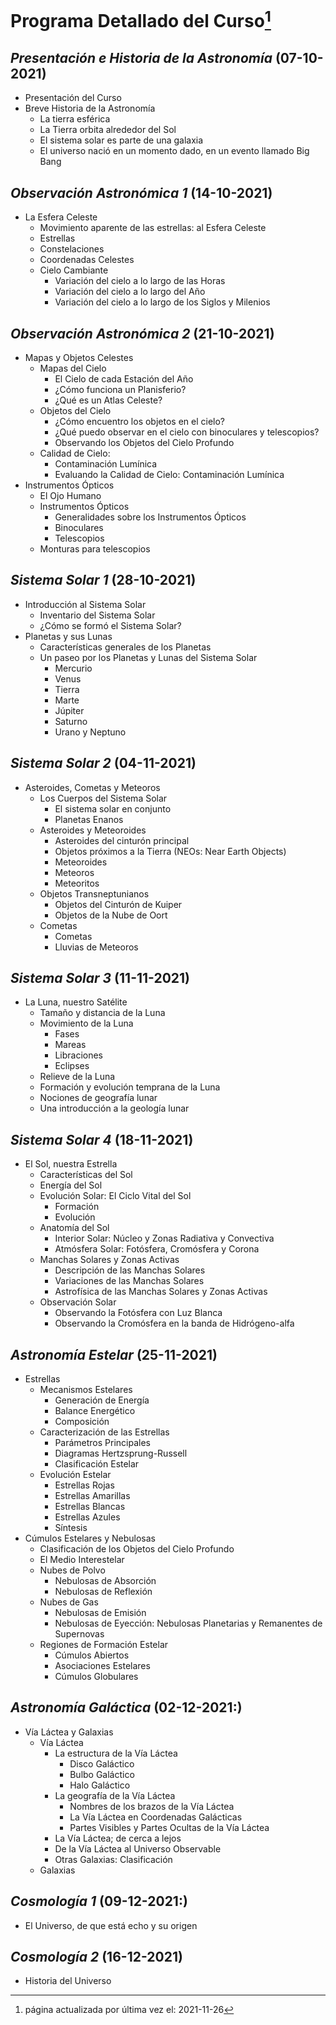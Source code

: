# Programa Detallado del Curso[^1]

## _Presentación e Historia de la Astronomía_ (07-10-2021)
* Presentación del Curso
* Breve Historia de la Astronomía
  * La tierra esférica
  * La Tierra orbita alrededor del Sol
  * El sistema solar es parte de una galaxia
  * El universo nació en un momento dado, en un evento llamado Big Bang

## _Observación Astronómica 1_ (14-10-2021)
* La Esfera Celeste
  * Movimiento aparente de las estrellas: al Esfera Celeste
  * Estrellas
  * Constelaciones
  * Coordenadas Celestes
  * Cielo Cambiante
    * Variación del cielo a lo largo de las Horas
    * Variación del cielo a lo largo del Año
    * Variación del cielo a lo largo de los Siglos y Milenios

## _Observación Astronómica 2_ (21-10-2021)
* Mapas y Objetos Celestes
  * Mapas del Cielo
    * El Cielo de cada Estación del Año
    * ¿Cómo funciona un Planisferio?
    * ¿Qué es un Atlas Celeste?
  * Objetos del Cielo
    * ¿Cómo encuentro los objetos en el cielo?
    * ¿Qué puedo observar en el cielo con binoculares y telescopios?
    * Observando los Objetos del Cielo Profundo
  * Calidad de Cielo:
    * Contaminación Lumínica
    * Evaluando la Calidad de Cielo: Contaminación Lumínica
* Instrumentos Ópticos
  * El Ojo Humano
  * Instrumentos Ópticos
    * Generalidades sobre los Instrumentos Ópticos
    * Binoculares
    * Telescopios
  * Monturas para telescopios

## _Sistema Solar 1_ (28-10-2021)
* Introducción al Sistema Solar
  * Inventario del Sistema Solar
  * ¿Cómo se formó el Sistema Solar?
* Planetas y sus Lunas
  * Características generales de los Planetas
  * Un paseo por los Planetas y Lunas del Sistema Solar
    * Mercurio
    * Venus
    * Tierra
    * Marte
    * Júpiter
    * Saturno
    * Urano y Neptuno

## _Sistema Solar 2_ (04-11-2021)
* Asteroides, Cometas y Meteoros
  * Los Cuerpos del Sistema Solar
    * El sistema solar en conjunto
    * Planetas Enanos
  * Asteroides y Meteoroides
    * Asteroides del cinturón principal
    * Objetos próximos a la Tierra (NEOs: Near Earth Objects)
    * Meteoroides
    * Meteoros
    * Meteoritos
  * Objetos Transneptunianos
    * Objetos del Cinturón de Kuiper
    * Objetos de la Nube de Oort
  * Cometas
    * Cometas
    * Lluvias de Meteoros

## _Sistema Solar 3_ (11-11-2021)
* La Luna, nuestro Satélite
  * Tamaño y distancia de la Luna
  * Movimiento de la Luna
    * Fases
    * Mareas
    * Libraciones
    * Eclipses
  * Relieve de la Luna
  * Formación y evolución temprana de la Luna
  * Nociones de geografía lunar
  * Una introducción a la geología lunar

## _Sistema Solar 4_ (18-11-2021)
* El Sol, nuestra Estrella
  * Características del Sol
  * Energía del Sol
  * Evolución Solar: El Ciclo Vital del Sol
    * Formación
    * Evolución
  * Anatomía del Sol
    * Interior Solar: Núcleo y Zonas Radiativa y Convectiva
    * Atmósfera Solar: Fotósfera, Cromósfera y Corona
  * Manchas Solares y Zonas Activas
    * Descripción de las Manchas Solares
    * Variaciones de las Manchas Solares
    * Astrofísica de las Manchas Solares y Zonas Activas
  * Observación Solar
    * Observando la Fotósfera con Luz Blanca
    * Observando la Cromósfera en la banda de Hidrógeno-alfa

## _Astronomía Estelar_ (25-11-2021)
* Estrellas
  * Mecanismos Estelares
    * Generación de Energía
    * Balance Energético
    * Composición
  * Caracterización de las Estrellas
    * Parámetros Principales
    * Diagramas Hertzsprung-Russell
    * Clasificación Estelar
  * Evolución Estelar
    * Estrellas Rojas
    * Estrellas Amarillas
    * Estrellas Blancas
    * Estrellas Azules
    * Síntesis
* Cúmulos Estelares y Nebulosas
  * Clasificación de los Objetos del Cielo Profundo
  * El Medio Interestelar
  * Nubes de Polvo
    * Nebulosas de Absorción
    * Nebulosas de Reflexión
  * Nubes de Gas
    * Nebulosas de Emisión
    * Nebulosas de Eyección: Nebulosas Planetarias y Remanentes de Supernovas
  * Regiones de Formación Estelar
    * Cúmulos Abiertos
    * Asociaciones Estelares
    * Cúmulos Globulares

## _Astronomía Galáctica_ (02-12-2021:)
* Vía Láctea y Galaxias
  * Vía Láctea
    * La estructura de la Vía Láctea
      * Disco Galáctico
      * Bulbo Galáctico
      * Halo Galáctico
    * La geografía de la Vía Láctea
      * Nombres de los brazos de la Vía Láctea
      * La Vía Láctea en Coordenadas Galácticas
      * Partes Visibles y Partes Ocultas de la Vía Láctea
    * La Vía Láctea; de cerca a lejos
    * De la Vía Láctea al Universo Observable
    * Otras Galaxias: Clasificación
  * Galaxias

## _Cosmología 1_ (09-12-2021:)
* El Universo, de que está echo y su origen

## _Cosmología 2_ (16-12-2021)
* Historia del Universo

[^1]: página actualizada por última vez el: 2021-11-26
